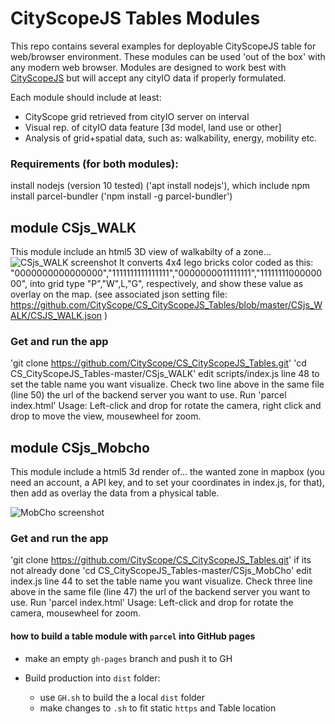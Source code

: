 # CityScopeJS Tables Modules

This repo contains several examples for deployable CityScopeJS table for web/browser environment. These modules can be used 'out of the box' with any modern web browser. Modules are designed to work best with [CityScopeJS](https://github.com/CityScope/CS_cityscopeJS) but will accept any cityIO data if properly formulated.

Each module should include at least:

- CityScope grid retrieved from cityIO server on interval
- Visual rep. of cityIO data feature [3d model, land use or other]
- Analysis of grid+spatial data, such as: walkability, energy, mobility etc.

### Requirements (for both modules):
install nodejs (version 10 tested) ('apt install nodejs'), which include npm
install parcel-bundler ('npm install -g parcel-bundler')

## module CSjs_WALK
This module include an html5 3D view of walkabilty of a zone...
![CSjs_WALK screenshot](https://user-images.githubusercontent.com/3581513/48592867-b2b72980-e94a-11e8-8971-cdb2ce081b0d.png)
It converts 4x4 lego bricks color coded as this: "0000000000000000","1111111111111111","0000000011111111","1111111100000000", into grid type "P","W",L,"G", respectively, and show these value as overlay on the map. (see associated json setting file: https://github.com/CityScope/CS_CityScopeJS_Tables/blob/master/CSjs_WALK/CSJS_WALK.json )

### Get and run the app
'git clone https://github.com/CityScope/CS_CityScopeJS_Tables.git'
'cd CS_CityScopeJS_Tables-master/CSjs_WALK'
edit scripts/index.js line 48 to set the table name you want visualize.
Check two line above in the same file (line 50) the url of the backend server you want to use.
Run 'parcel index.html'
Usage: Left-click and drop for rotate the camera, right click and drop to move the view, mousewheel for zoom.

## module CSjs_Mobcho
This module include a html5 3d render of... the wanted zone in mapbox (you need an account, a API key, and to set your coordinates in index.js, for that), then add as overlay the data from a physical table.

![MobCho screenshot](https://user-images.githubusercontent.com/3581513/48668160-3148ce00-eae7-11e8-82db-43fed34ffbb1.png)
### Get and run the app
'git clone https://github.com/CityScope/CS_CityScopeJS_Tables.git' if its not already done
'cd CS_CityScopeJS_Tables-master/CSjs_MobCho'
edit index.js line 44 to set the table name you want visualize.
Check three line above in the same file (line 47) the url of the backend server you want to use.
Run 'parcel index.html'
Usage: Left-click and drop for rotate the camera,  mousewheel for zoom.

#### how to build a table module with `parcel` into GitHub pages

- make an empty `gh-pages` branch and push it to GH

- Build production into `dist` folder:

  - use `GH.sh` to build the a local `dist` folder
  - make changes to `.sh` to fit static `https` and Table location

